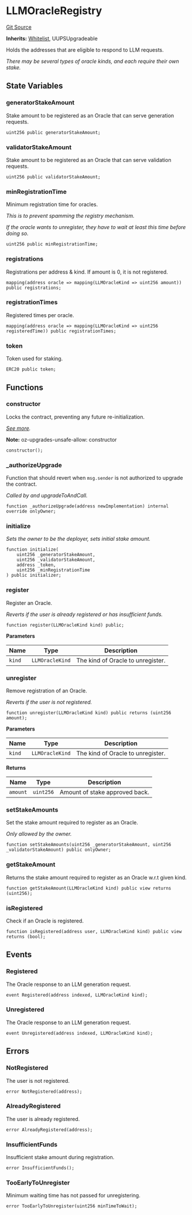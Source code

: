 # LLMOracleRegistry
[Git Source](https://github.com/firstbatchxyz/dria-oracle-contracts/blob/54ba49f9d68ffe125f895dc1163a0d8eafbad503/src/LLMOracleRegistry.sol)

**Inherits:**
[Whitelist](/src/Whitelist.sol/abstract.Whitelist.md), UUPSUpgradeable

Holds the addresses that are eligible to respond to LLM requests.

*There may be several types of oracle kinds, and each require their own stake.*


## State Variables
### generatorStakeAmount
Stake amount to be registered as an Oracle that can serve generation requests.


```solidity
uint256 public generatorStakeAmount;
```


### validatorStakeAmount
Stake amount to be registered as an Oracle that can serve validation requests.


```solidity
uint256 public validatorStakeAmount;
```


### minRegistrationTime
Minimum registration time for oracles.

*This is to prevent spamming the registry mechanism.*

*If the oracle wants to unregister, they have to wait at least this time before doing so.*


```solidity
uint256 public minRegistrationTime;
```


### registrations
Registrations per address & kind. If amount is 0, it is not registered.


```solidity
mapping(address oracle => mapping(LLMOracleKind => uint256 amount)) public registrations;
```


### registrationTimes
Registered times per oracle.


```solidity
mapping(address oracle => mapping(LLMOracleKind => uint256 registeredTime)) public registrationTimes;
```


### token
Token used for staking.


```solidity
ERC20 public token;
```


## Functions
### constructor

Locks the contract, preventing any future re-initialization.

*[See more](https://docs.openzeppelin.com/contracts/5.x/api/proxy#Initializable-_disableInitializers--).*

**Note:**
oz-upgrades-unsafe-allow: constructor


```solidity
constructor();
```

### _authorizeUpgrade

Function that should revert when `msg.sender` is not authorized to upgrade the contract.

*Called by and upgradeToAndCall.*


```solidity
function _authorizeUpgrade(address newImplementation) internal override onlyOwner;
```

### initialize

*Sets the owner to be the deployer, sets initial stake amount.*


```solidity
function initialize(
    uint256 _generatorStakeAmount,
    uint256 _validatorStakeAmount,
    address _token,
    uint256 _minRegistrationTime
) public initializer;
```

### register

Register an Oracle.

*Reverts if the user is already registered or has insufficient funds.*


```solidity
function register(LLMOracleKind kind) public;
```
**Parameters**

|Name|Type|Description|
|----|----|-----------|
|`kind`|`LLMOracleKind`|The kind of Oracle to unregister.|


### unregister

Remove registration of an Oracle.

*Reverts if the user is not registered.*


```solidity
function unregister(LLMOracleKind kind) public returns (uint256 amount);
```
**Parameters**

|Name|Type|Description|
|----|----|-----------|
|`kind`|`LLMOracleKind`|The kind of Oracle to unregister.|

**Returns**

|Name|Type|Description|
|----|----|-----------|
|`amount`|`uint256`|Amount of stake approved back.|


### setStakeAmounts

Set the stake amount required to register as an Oracle.

*Only allowed by the owner.*


```solidity
function setStakeAmounts(uint256 _generatorStakeAmount, uint256 _validatorStakeAmount) public onlyOwner;
```

### getStakeAmount

Returns the stake amount required to register as an Oracle w.r.t given kind.


```solidity
function getStakeAmount(LLMOracleKind kind) public view returns (uint256);
```

### isRegistered

Check if an Oracle is registered.


```solidity
function isRegistered(address user, LLMOracleKind kind) public view returns (bool);
```

## Events
### Registered
The Oracle response to an LLM generation request.


```solidity
event Registered(address indexed, LLMOracleKind kind);
```

### Unregistered
The Oracle response to an LLM generation request.


```solidity
event Unregistered(address indexed, LLMOracleKind kind);
```

## Errors
### NotRegistered
The user is not registered.


```solidity
error NotRegistered(address);
```

### AlreadyRegistered
The user is already registered.


```solidity
error AlreadyRegistered(address);
```

### InsufficientFunds
Insufficient stake amount during registration.


```solidity
error InsufficientFunds();
```

### TooEarlyToUnregister
Minimum waiting time has not passed for unregistering.


```solidity
error TooEarlyToUnregister(uint256 minTimeToWait);
```

